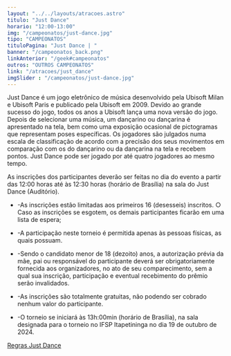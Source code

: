 ```yaml
---
layout: "../../layouts/atracoes.astro"
titulo: "Just Dance"
horario: "12:00-13:00"
img: "/campeonatos/just-dance.jpg"
tipo: "CAMPEONATOS"
tituloPagina: "Just Dance | "
banner: "/campeonatos_back.png"
linkAnterior: "/geek#campeonatos"
outros: "OUTROS CAMPEONATOS"
link: "/atracoes/just_dance"
imgSlider : "/campeonatos/just-dance.jpg"
---
```


Just Dance é um jogo eletrônico de música desenvolvido pela Ubisoft Milan e Ubisoft Paris e publicado pela Ubisoft em 2009. Devido ao grande sucesso do jogo, todos os anos a Ubisoft lança uma nova versão do jogo. 
Depois de selecionar uma música, um dançarino ou dançarina é apresentado na tela, bem como uma exposição ocasional de pictogramas que representam poses específicas. Os jogadores são julgados numa escala de classificação de acordo com a precisão dos seus movimentos em comparação com os do dançarino ou da dançarina na tela e recebem pontos. Just Dance pode ser jogado por até quatro jogadores ao mesmo tempo.

As inscrições dos participantes deverão ser feitas no dia do evento a partir das
12:00 horas até às 12:30 horas (horário de Brasília) na sala do Just Dance
(Auditório).
 - -As inscrições estão limitadas aos primeiros 16 (desesseis) inscritos.
○ Caso as inscrições se esgotem, os demais participantes ficarão em uma
lista de espera;

 - -A participação neste torneio é permitida apenas às pessoas físicas, as quais
possuam.
 - -Sendo o candidato menor de 18 (dezoito) anos, a autorização prévia da mãe,
pai ou responsável do participante deverá ser obrigatoriamente fornecida aos
organizadores, no ato de seu comparecimento, sem a qual sua inscrição,
participação e eventual recebimento do prêmio serão invalidados.
 - -As inscrições são totalmente gratuitas, não podendo ser cobrado nenhum valor
do participante.
 - -O torneio se iniciará às 13h:00min (horário de Brasília), na sala designada
para o torneio no IFSP Itapetininga no dia 19 de outubro de 2024.

[Regras Just Dance](https://drive.google.com/file/d/1BTOuUA5ttAtIH6b3vxn9gZNLkYv5gCkc/view?usp=sharing)